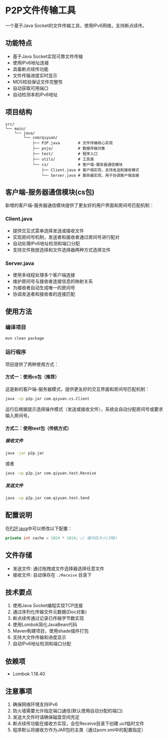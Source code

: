 # P2P文件传输工具

一个基于Java Socket的文件传输工具，使用IPv6网络，支持断点续传。

## 功能特点

- 基于Java Socket实现可靠文件传输
- 使用IPv6地址连接
- 具备断点续传功能
- 文件传输进度实时显示
- MD5校验保证文件完整性
- 自动获取可用端口
- 自动检测本机IPv6地址

## 项目结构

```
src/
└── main/
    └── java/
        └── com/qiyuan/
            ├── P2P.java        # 文件传输核心实现
            ├── pojo/           # 数据传输对象
            ├── test/           # 程序入口
            ├── utils/          # 工具类
            └── cs/             # 客户端-服务器通信模块
                ├── Client.java # 客户端实现，支持发送和接收模式
                └── Server.java # 服务器实现，用于协调客户端连接
```

## 客户端-服务器通信模块(cs包)

新增的客户端-服务器通信模块提供了更友好的用户界面和房间号匹配机制：

### Client.java
- 提供交互式菜单选择发送或接收文件
- 实现房间号机制，发送者和接收者通过房间号进行配对
- 自动处理IPv6地址检测和端口分配
- 支持文件拖放选择和文件选择器两种方式选择文件

### Server.java
- 使用多线程处理多个客户端连接
- 维护房间号与接收者连接信息的映射关系
- 为接收者自动生成唯一的房间号
- 协调发送者和接收者的连接匹配

## 使用方法

### 编译项目

```bash
mvn clean package
```

### 运行程序

项目提供了两种使用方式：

#### 方式一：使用cs包（推荐）

这是新的客户端-服务器模式，提供更友好的交互界面和房间号匹配机制：

```bash
java -cp p2p.jar com.qiyuan.cs.Client
```

运行后根据提示选择操作模式（发送或接收文件），系统会自动分配房间号或要求输入房间号。

#### 方式二：使用test包（传统方式）

##### 接收文件

```bash
java -jar p2p.jar
```

或者

```bash
java -cp p2p.jar com.qiyuan.test.Receive
```

##### 发送文件

```bash
java -cp p2p.jar com.qiyuan.test.Send
```

## 配置说明

在[P2P.java](src/main/java/com/qiyuan/P2P.java)中可以修改以下配置：

```java
private int cache = 1024 * 1024; // 缓冲区大小(1MB)
```

## 文件存储

- 发送文件: 通过拖拽或文件选择器选择任意文件
- 接收文件: 自动保存在 `./Receive` 目录下

## 技术要点

1. 使用Java Socket编程实现TCP连接
2. 通过序列化传输文件元数据(Doc对象)
3. 断点续传通过记录已传输字节数实现
4. 使用Lombok简化JavaBean代码
5. Maven构建项目，使用shade插件打包
6. 支持大文件传输和进度显示
7. 自动IPv6地址检测和端口分配

## 依赖项

- Lombok 1.18.40

## 注意事项

1. 确保网络环境支持IPv6
2. 防火墙需要允许指定端口通信(默认使用自动分配的端口)
3. 发送大文件时请确保磁盘空间充足
4. 断点续传功能在接收方实现，会在Receive目录下创建.ucf临时文件
5. 程序默认将接收方作为JAR包的主类（通过pom.xml中的配置指定）